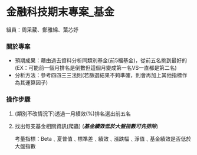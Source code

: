 # 金融科技期末專案_基金
組員：周采葳、鄭雅綿、葉芯妤

### 關於專案
*  預期成果：藉由過去資料分析同類別基金(前5檔基金)，從前五名挑到最好的  
    (EX：可能前一個月排名是倒數但這個月變成第一名VS一直都是第二名)
*  分析方法：參考四四三三法則(若篩選結果不夠準確，則會再加上其他指標作為其運算因子)

### 操作步驟
1. (類別不改情況下)透過一月績效(%)排名選出前五名
2. 找出每支基金相關資訊(爬蟲)
(***基金績效低於大盤指數可先排除***)

    考量指標：Beta﹑夏普值﹑標準差﹑績效﹑漲跌幅﹑淨值﹑基金績效是否低於大盤指數
   
